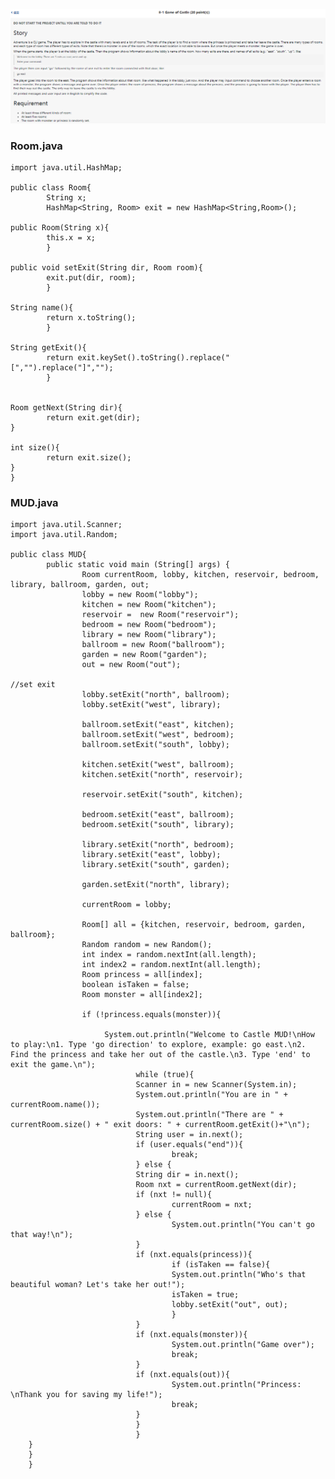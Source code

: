 ![alt_text](./problem.png)

### Room.java
    
    import java.util.HashMap;

    public class Room{
            String x;
            HashMap<String, Room> exit = new HashMap<String,Room>();

    public Room(String x){
            this.x = x;
            }

    public void setExit(String dir, Room room){
            exit.put(dir, room);
            }

    String name(){
            return x.toString();
            }

    String getExit(){
            return exit.keySet().toString().replace("[","").replace("]","");
            }


    Room getNext(String dir){
            return exit.get(dir);
    }

    int size(){
            return exit.size();
    }
    }

### MUD.java

    import java.util.Scanner;
    import java.util.Random;

    public class MUD{
            public static void main (String[] args) {
                    Room currentRoom, lobby, kitchen, reservoir, bedroom, library, ballroom, garden, out;
                    lobby = new Room("lobby");
                    kitchen = new Room("kitchen");
                    reservoir =  new Room("reservoir");
                    bedroom = new Room("bedroom");
                    library = new Room("library");
                    ballroom = new Room("ballroom");
                    garden = new Room("garden");
                    out = new Room("out");

    //set exit
                    lobby.setExit("north", ballroom);
                    lobby.setExit("west", library);

                    ballroom.setExit("east", kitchen);
                    ballroom.setExit("west", bedroom);
                    ballroom.setExit("south", lobby);

                    kitchen.setExit("west", ballroom);
                    kitchen.setExit("north", reservoir);

                    reservoir.setExit("south", kitchen);

                    bedroom.setExit("east", ballroom);
                    bedroom.setExit("south", library);

                    library.setExit("north", bedroom);
                    library.setExit("east", lobby);
                    library.setExit("south", garden);

                    garden.setExit("north", library);

                    currentRoom = lobby;

                    Room[] all = {kitchen, reservoir, bedroom, garden, ballroom};
                    Random random = new Random();
                    int index = random.nextInt(all.length);
                    int index2 = random.nextInt(all.length);
                    Room princess = all[index];
                    boolean isTaken = false;
                    Room monster = all[index2];

                    if (!princess.equals(monster)){

                         System.out.println("Welcome to Castle MUD!\nHow to play:\n1. Type 'go direction' to explore, example: go east.\n2. Find the princess and take her out of the castle.\n3. Type 'end' to exit the game.\n");
                                while (true){
                                Scanner in = new Scanner(System.in);
                                System.out.println("You are in " + currentRoom.name());
                                System.out.println("There are " + currentRoom.size() + " exit doors: " + currentRoom.getExit()+"\n");
                                String user = in.next();
                                if (user.equals("end")){
                                        break;
                                } else {
                                String dir = in.next();
                                Room nxt = currentRoom.getNext(dir);
                                if (nxt != null){
                                        currentRoom = nxt;
                                } else {
                                        System.out.println("You can't go that way!\n");
                                }
                                if (nxt.equals(princess)){
                                        if (isTaken == false){
                                        System.out.println("Who's that beautiful woman? Let's take her out!");
                                        isTaken = true;
                                        lobby.setExit("out", out);
                                        }
                                }
                                if (nxt.equals(monster)){
                                        System.out.println("Game over");
                                        break;
                                }
                                if (nxt.equals(out)){
                                        System.out.println("Princess: \nThank you for saving my life!");
                                        break;
                                }
                                }
                                }
        }
        }
        }




